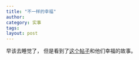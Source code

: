 ```yaml
---
title: "不一样的幸福"
author:
category: 实事
tags: 
layout: post
---
```

早该去睡觉了， 但是看到了<a href="http://www.55bbs.com/bbs/viewthread.php?tid=873683&extra=page%3D3&page=1">这个帖子</a>和他们幸福的故事。

